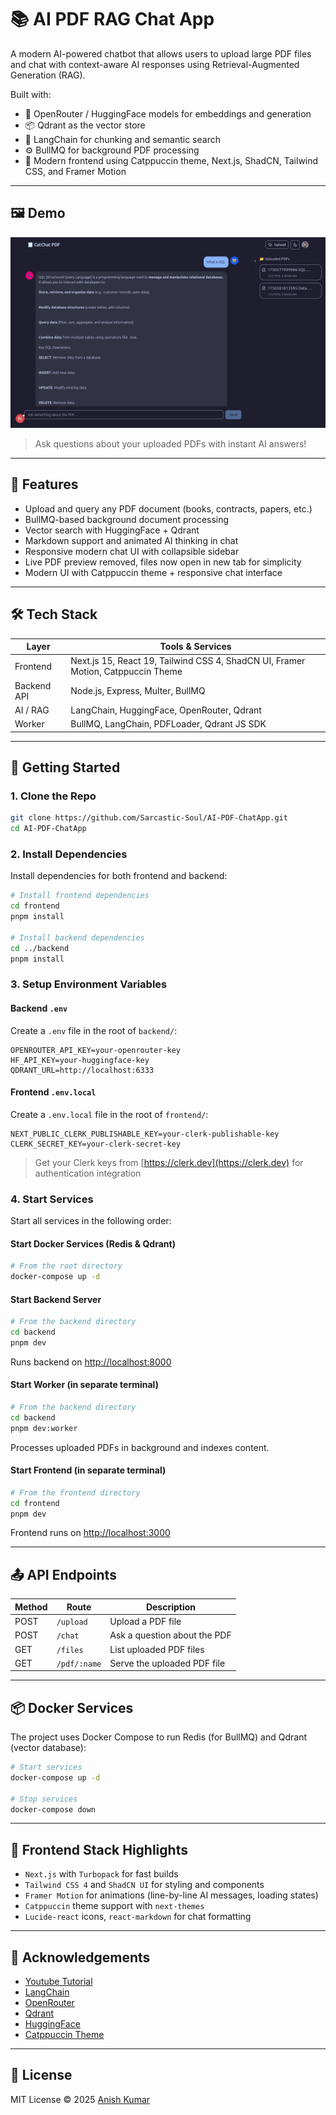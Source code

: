 
# 📚 AI PDF RAG Chat App

A modern AI-powered chatbot that allows users to upload large PDF files and chat with context-aware AI responses using Retrieval-Augmented Generation (RAG).

Built with:

- 🧠 OpenRouter / HuggingFace models for embeddings and generation
- 📦 Qdrant as the vector store
- 🧾 LangChain for chunking and semantic search
- ⚙️ BullMQ for background PDF processing
- 💬 Modern frontend using Catppuccin theme, Next.js, ShadCN, Tailwind CSS, and Framer Motion

---

## 🖼️ Demo

![screenshot](./preview.png)  
> Ask questions about your uploaded PDFs with instant AI answers!

---

## 📁 Features

- Upload and query any PDF document (books, contracts, papers, etc.)
- BullMQ-based background document processing
- Vector search with HuggingFace + Qdrant
- Markdown support and animated AI thinking in chat
- Responsive modern chat UI with collapsible sidebar
- Live PDF preview removed, files now open in new tab for simplicity
- Modern UI with Catppuccin theme + responsive chat interface

---

## 🛠️ Tech Stack

| Layer        | Tools & Services                              |
|--------------|-----------------------------------------------|
| Frontend     | Next.js 15, React 19, Tailwind CSS 4, ShadCN UI, Framer Motion, Catppuccin Theme |
| Backend API  | Node.js, Express, Multer, BullMQ              |
| AI / RAG     | LangChain, HuggingFace, OpenRouter, Qdrant    |
| Worker       | BullMQ, LangChain, PDFLoader, Qdrant JS SDK   |

---

## 🚀 Getting Started

### 1. Clone the Repo

```bash
git clone https://github.com/Sarcastic-Soul/AI-PDF-ChatApp.git
cd AI-PDF-ChatApp
```

### 2. Install Dependencies

Install dependencies for both frontend and backend:

```bash
# Install frontend dependencies
cd frontend
pnpm install

# Install backend dependencies
cd ../backend
pnpm install
```

### 3. Setup Environment Variables

#### Backend `.env`
Create a `.env` file in the root of `backend/`:

```env
OPENROUTER_API_KEY=your-openrouter-key
HF_API_KEY=your-huggingface-key
QDRANT_URL=http://localhost:6333
```

#### Frontend `.env.local`
Create a `.env.local` file in the root of `frontend/`:

```env
NEXT_PUBLIC_CLERK_PUBLISHABLE_KEY=your-clerk-publishable-key
CLERK_SECRET_KEY=your-clerk-secret-key
```

> Get your Clerk keys from [https://clerk.dev](https://clerk.dev) for authentication integration

### 4. Start Services

Start all services in the following order:

#### Start Docker Services (Redis & Qdrant)
```bash
# From the root directory
docker-compose up -d
```

#### Start Backend Server
```bash
# From the backend directory
cd backend
pnpm dev
```
Runs backend on [http://localhost:8000](http://localhost:8000)

#### Start Worker (in separate terminal)
```bash
# From the backend directory
cd backend
pnpm dev:worker
```
Processes uploaded PDFs in background and indexes content.

#### Start Frontend (in separate terminal)
```bash
# From the frontend directory
cd frontend
pnpm dev
```
Frontend runs on [http://localhost:3000](http://localhost:3000)

---

## 📤 API Endpoints

| Method | Route     | Description                   |
|--------|-----------|-------------------------------|
| POST   | `/upload` | Upload a PDF file             |
| POST   | `/chat`   | Ask a question about the PDF  |
| GET    | `/files`  | List uploaded PDF files       |
| GET    | `/pdf/:name` | Serve the uploaded PDF file |

---

## 📦 Docker Services

The project uses Docker Compose to run Redis (for BullMQ) and Qdrant (vector database):

```bash
# Start services
docker-compose up -d

# Stop services
docker-compose down
```

---

## 🧠 Frontend Stack Highlights

- `Next.js` with `Turbopack` for fast builds
- `Tailwind CSS 4` and `ShadCN UI` for styling and components
- `Framer Motion` for animations (line-by-line AI messages, loading states)
- `Catppuccin` theme support with `next-themes`
- `Lucide-react` icons, `react-markdown` for chat formatting

---

## 🙌 Acknowledgements

- [Youtube Tutorial](https://www.youtube.com/watch?v=2DXiOtEwWtU)
- [LangChain](https://www.langchain.com/)
- [OpenRouter](https://openrouter.ai)
- [Qdrant](https://qdrant.tech)
- [HuggingFace](https://huggingface.co)
- [Catppuccin Theme](https://catppuccin.com)

---

## 📄 License

MIT License © 2025 [Anish Kumar](https://github.com/Sarcastic-Soul)
